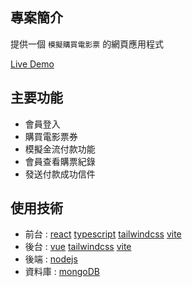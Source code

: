 ## 專案簡介

提供一個 `模擬購買電影票` 的網頁應用程式

[Live Demo](https://crazymovieweb.onrender.com/)

## 主要功能

- 會員登入
- 購買電影票券
- 模擬金流付款功能
- 會員查看購票紀錄
- 發送付款成功信件

## 使用技術

- 前台 : [react](https://react.dev/) [typescript](https://www.typescriptlang.org/) [tailwindcss](https://tailwindcss.com/) [vite](https://vitejs.dev/)
- 後台 : [vue](https://vuejs.org/) [tailwindcss](https://tailwindcss.com/) [vite](https://vitejs.dev/)
- 後端 : [nodejs](https://nodejs.org/zh-cn)
- 資料庫 : [mongoDB](https://www.mongodb.com/)
